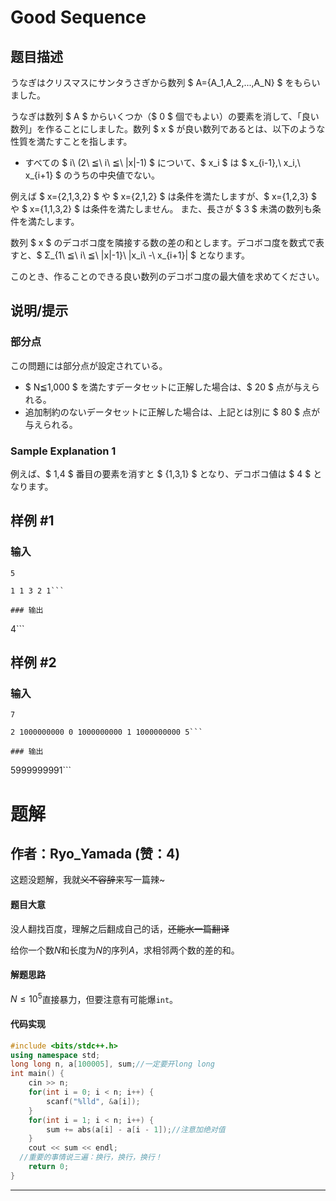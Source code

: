 # Good Sequence

## 题目描述

[problemUrl]: https://atcoder.jp/contests/xmascontest2015noon/tasks/xmascontest2015_g

うなぎはクリスマスにサンタうさぎから数列 $ A=\{A_1,A_2,...,A_N\} $ をもらいました。

うなぎは数列 $ A $ からいくつか（$ 0 $ 個でもよい）の要素を消して、「良い数列」を作ることにしました。数列 $ x $ が良い数列であるとは、以下のような性質を満たすことを指します。

- すべての $ i\ (2\ ≦\ i\ ≦\ |x|-1) $ について、$ x_i $ は $ x_{i-1},\ x_i,\ x_{i+1} $ のうちの中央値でない。

例えば $ x=\{2,1,3,2\} $ や $ x=\{2,1,2\} $ は条件を満たしますが、$ x=\{1,2,3\} $ や $ x=\{1,1,3,2\} $ は条件を満たしません。 また、長さが $ 3 $ 未満の数列も条件を満たします。

数列 $ x $ のデコボコ度を隣接する数の差の和とします。デコボコ度を数式で表すと、$ Σ_{1\ ≦\ i\ ≦\ |x|-1}\ |x_i\ -\ x_{i+1}| $ となります。

このとき、作ることのできる良い数列のデコボコ度の最大値を求めてください。

## 说明/提示

### 部分点

この問題には部分点が設定されている。

- $ N≦1,000 $ を満たすデータセットに正解した場合は、$ 20 $ 点が与えられる。
- 追加制約のないデータセットに正解した場合は、上記とは別に $ 80 $ 点が与えられる。

### Sample Explanation 1

例えば、$ 1,4 $ 番目の要素を消すと $ \{1,3,1\} $ となり、デコボコ値は $ 4 $ となります。

## 样例 #1

### 输入

```
5
1 1 3 2 1```

### 输出

```
4```

## 样例 #2

### 输入

```
7
2 1000000000 0 1000000000 1 1000000000 5```

### 输出

```
5999999991```

# 题解

## 作者：Ryo_Yamada (赞：4)

这题没题解，我就~~义不容辞~~来写一篇辣~

#### 题目大意

没人翻找百度，理解之后翻成自己的话，~~还能水一篇翻译~~

给你一个数$N$和长度为$N$的序列$A$，求相邻两个数的差的和。

#### 解题思路

$N \leq 10^5$直接暴力，但要注意有可能爆`int`。

#### 代码实现

```cpp
#include <bits/stdc++.h>
using namespace std;
long long n, a[100005], sum;//一定要开long long
int main() {
    cin >> n;
    for(int i = 0; i < n; i++) {
    	scanf("%lld", &a[i]);
	}
	for(int i = 1; i < n; i++) {
		sum += abs(a[i] - a[i - 1]);//注意加绝对值
	}
	cout << sum << endl;
  //重要的事情说三遍：换行，换行，换行！
    return 0;
} 
```


---

